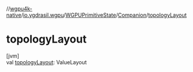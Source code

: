 //[wgpu4k-native](../../../../index.md)/[io.ygdrasil.wgpu](../../index.md)/[WGPUPrimitiveState](../index.md)/[Companion](index.md)/[topologyLayout](topology-layout.md)

# topologyLayout

[jvm]\
val [topologyLayout](topology-layout.md): ValueLayout